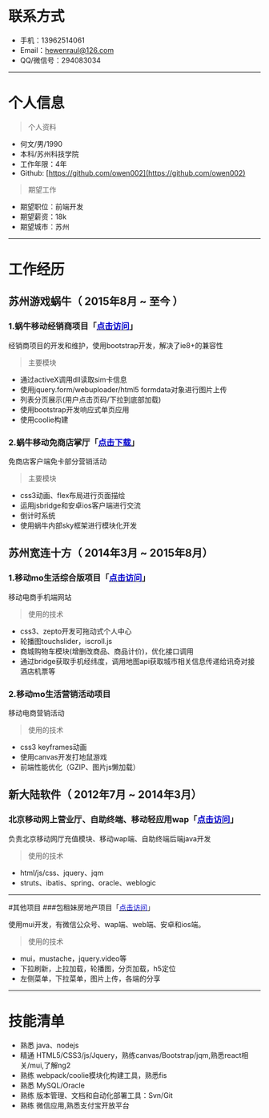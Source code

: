 # **联系方式**

- 手机：13962514061 
- Email：hewenraul@126.com
- QQ/微信号：294083034

---

# **个人信息**

>个人资料

 - 何文/男/1990 
 - 本科/苏州科技学院 
 - 工作年限：4年
 - Github: [https://github.com/owen002](https://github.com/owen002)
 
>期望工作

 - 期望职位：前端开发
 - 期望薪资：18k
 - 期望城市：苏州

---

# **工作经历**

## 苏州游戏蜗牛（ 2015年8月 ~ 至今 ）

### 1.蜗牛移动经销商项目「[<font color=#0000cd>点击访问</font>](http://jxs.snail.com)」</font>
经销商项目的开发和维护，使用bootstrap开发，解决了ie8+的兼容性

>主要模块

- 通过activeX调用dll读取sim卡信息
- 使用jquery.form/webuploader/html5 formdata对象进行图片上传
- 列表分页展示(用户点击页码/下拉到底部加载)
- 使用bootstrap开发响应式单页应用
- 使用coolie构建

### 2.蜗牛移动免商店掌厅「[<font color=#0000cd>点击下载</font>](http://app.snail.com)」</font>
免商店客户端免卡部分营销活动

>主要模块

- css3动画、flex布局进行页面描绘
- 运用jsbridge和安卓ios客户端进行交流
- 倒计时系统
- 使用蜗牛内部sky框架进行模块化开发

## 苏州宽连十方（ 2014年3月 ~ 2015年8月）

### 1.移动mo生活综合版项目「[<font color=#0000cd>点击访问</font>](http://hi.12580.com)」</font>
移动电商手机端网站

>使用的技术

- css3、zepto开发可拖动式个人中心
- 轮播图touchslider，iscroll.js
- 商城购物车模块(增删改商品、商品计价)，优化接口调用
- 通过bridge获取手机经纬度，调用地图api获取城市相关信息传递给讯奇对接酒店机票等

### 2.移动mo生活营销活动项目
移动电商营销活动

>使用的技术

- css3 keyframes动画
- 使用canvas开发打地鼠游戏
- 前端性能优化（GZIP、图片js懒加载）

## 新大陆软件（ 2012年7月 ~ 2014年3月）

### 北京移动网上营业厅、自助终端、移动轻应用wap「[<font color=#0000cd>点击访问</font>](http://shop.10086.cn/i/?f=rechargecredit)」</font>
负责北京移动网厅充值模块、移动wap端、自助终端后端java开发

>使用的技术

- html/js/css、jquery、jqm
- struts、ibatis、spring、oracle、weblogic

---

#其他项目
###包租妹房地产项目「[<font color=#0000cd>点击访问</font>](http://www.baozumei.com)」</font>

使用mui开发，有微信公众号、wap端、web端、安卓和ios端。
>使用的技术

- mui，mustache，jquery.video等
- 下拉刷新，上拉加载，轮播图，分页加载，h5定位
- 左侧菜单，下拉菜单，图片上传，各端的分享

---

# **技能清单**

- 熟悉 java、nodejs
- 精通 HTML5/CSS3/js/Jquery，熟练canvas/Bootstrap/jqm,熟悉react相关/mui,了解ng2
- 熟练 webpack/coolie模块化构建工具，熟悉fis
- 熟悉 MySQL/Oracle
- 熟练 版本管理、文档和自动化部署工具：Svn/Git
- 熟练 微信应用,熟悉支付宝开放平台